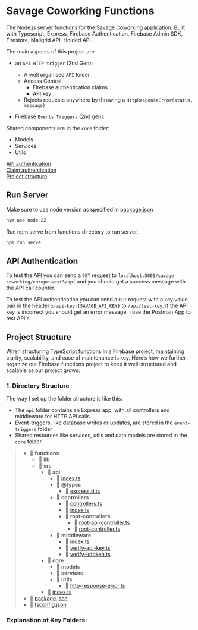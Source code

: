 # Savage Coworking Functions

The Node.js server functions for the Savage Coworking application. Built with
Typescript, Express, Firebase Authentication, Firebase Admin SDK, Firestore,
Mailgrid API, Holded API.

The main aspects of this project are

- an `API HTTP trigger` (2nd Gen):

  - A well organised `API` folder
  - Access Control:
    - Firebase authentication claims
    - API key
  - Rejects requests anywhere by throwing a `HttpResponseError(status, message)`

- Firebase `Events Triggers` (2nd gen):

Shared components are in the `core` folder:

- Models
- Services
- Utils

[API authentication](#api-authentication)  
[Claim authentication](#claim-authentication)  
[Project structure](#project-structure)

## Run Server

Make sure to use node version as specified in [package.json](./package.json)

```bash
nvm use node 22
```

Run npm serve from functions directory to run server.

```bash
npm run serve
```

## API Authentication

To test the API you can send a `GET` request to
`localhost:5001/savage-coworking/europe-west3/api` and you should get a success
message with the API call counter.

To test the API authentication you can send a `GET` request with a key:value
pair in the header `x-api-key:{SAVAGE_API_KEY}` to `/api/test-key`. If the API
key is incorrect you should get an error message. I use the Postman App to test
API's.

## Project Structure

When structuring TypeScript functions in a Firebase project, maintaining
clarity, scalability, and ease of maintenance is key. Here’s how we further
organize our Firebase functions project to keep it well-structured and scalable
as our project grows:

### **1. Directory Structure**

The way I set up the folder structure is like this:

- The `api` folder contains an Express app, with all controllers and middleware
  for HTTP API calls.
- Event-triggers, like database writes or updates, are stored in the
  `event-triggers` folder
- Shared resources like services, utils and data models are stored in the `core`
  folder.

> - 📂 **functions**
>   - 📂 **lib**
>   - 📂 **src**
>     - 📂 **api**
>       - 📄 [index.ts](src/api/index.ts)
>       - 📂 **@types**
>         - 📄 [express.d.ts](src/api/@types/express.d.ts)
>       - 📂 **controllers**
>         - 📄 [controllers.ts](src/api/controllers/controllers.ts)
>         - 📄 [index.ts](src/api/controllers/index.ts)
>         - 📂 **root\-controllers**
>           - 📄
>             [root\-api\-controller.ts](src/api/controllers/root-controllers/root-api-controller.ts)
>           - 📄
>             [root\-controller.ts](src/api/controllers/root-controllers/root-controller.ts)
>       - 📂 **middleware**
>         - 📄 [index.ts](src/api/middleware/index.ts)
>         - 📄 [verify\-api\-key.ts](src/api/middleware/verify-api-key.ts)
>         - 📄 [verify\-idtoken.ts](src/api/middleware/verify-idtoken.ts)
>     - 📂 **core**
>       - 📂 **models**
>       - 📂 **services**
>       - 📂 **utils**
>         - 📄 [http\-response\-error.ts](src/core/utils/http-response-error.ts)
>     - 📄 [index.ts](src/index.ts)
> - 📄 [package.json](package.json)
> - 📄 [tsconfig.json](tsconfig.json)

### **Explanation of Key Folders:**
